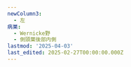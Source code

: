 ```yaml
---
newColumn3:
  - 左
病巣:
  - Wernicke野
  - 側頭葉後部内側
lastmod: '2025-04-03'
last_edited: 2025-02-27T00:00:00.000Z
---
```



